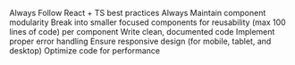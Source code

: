 Always Follow React + TS best practices
Always Maintain component modularity
Break into smaller focused components for reusability (max 100 lines of code) per component
Write clean, documented code
Implement proper error handling
Ensure responsive design (for mobile, tablet, and desktop)
Optimize code for performance